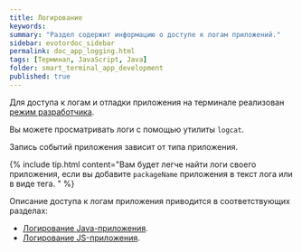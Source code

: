 ```yaml
---
title: Логирование
keywords:
summary: "Раздел содержит информацию о доступе к логам приложений."
sidebar: evotordoc_sidebar
permalink: doc_app_logging.html
tags: [Терминал, JavaScript, Java]
folder: smart_terminal_app_development
published: true
---
```

Для доступа к логам и отладки приложения на терминале реализован [режим разработчика](./doc_app_developer_mode.html).

Вы можете просматривать логи с помощью утилиты `logcat`.

Запись событий приложения зависит от типа приложения.

{% include tip.html content="Вам будет легче найти логи своего приложения, если вы добавите `packageName` приложения в текст лога или в виде тега. " %}

Описание доступа к логам приложения приводится в соответствующих разделах:

* [Логирование Java-приложения](./doc_java_logging.html).
* [Логирование JS-приложения](./doc_js_logging.html).
